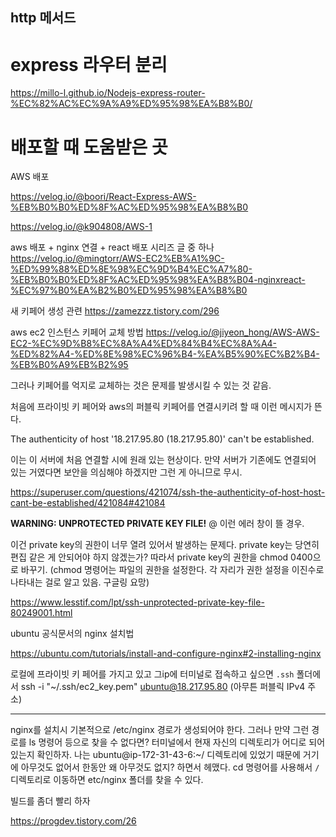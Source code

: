 ## http 메서드







# express  라우터 분리

https://millo-l.github.io/Nodejs-express-router-%EC%82%AC%EC%9A%A9%ED%95%98%EA%B8%B0/



# 배포할 때 도움받은 곳



AWS 배포

https://velog.io/@boori/React-Express-AWS-%EB%B0%B0%ED%8F%AC%ED%95%98%EA%B8%B0

https://velog.io/@k904808/AWS-1

aws 배포 + nginx 연결 + react 배포 시리즈 글 중 하나 https://velog.io/@mingtorr/AWS-EC2%EB%A1%9C-%ED%99%88%ED%8E%98%EC%9D%B4%EC%A7%80-%EB%B0%B0%ED%8F%AC%ED%95%98%EA%B8%B04-nginxreact-%EC%97%B0%EA%B2%B0%ED%95%98%EA%B8%B0

새 키페어 생성 관련 https://zamezzz.tistory.com/296

aws ec2 인스턴스 키페어 교체 방법 https://velog.io/@jiyeon_hong/AWS-AWS-EC2-%EC%9D%B8%EC%8A%A4%ED%84%B4%EC%8A%A4-%ED%82%A4-%ED%8E%98%EC%96%B4-%EA%B5%90%EC%B2%B4-%EB%B0%A9%EB%B2%95

그러나 키페어를 억지로 교체하는 것은 문제를 발생시킬 수 있는 것 같음.

처음에 프라이빗 키 페어와 aws의 퍼블릭 키페어를 연결시키려 할 때 이런 메시지가 뜬다.

The authenticity of host '18.217.95.80 (18.217.95.80)' can't be established.

이는 이 서버에 처음 연결할 시에 원래 있는 현상이다. 만약 서버가 기존에도 연결되어 있는 거였다면 보안을 의심해야 하겠지만 그런 게 아니므로 무시.

https://superuser.com/questions/421074/ssh-the-authenticity-of-host-host-cant-be-established/421084#421084

**WARNING: UNPROTECTED PRIVATE KEY FILE!** @ 이런 에러 창이 뜰 경우.

이건 private key의 권한이 너무 열려 있어서 발생하는 문제다. private key는 당연히 편집 같은 게 안되어야 하지 않겠는가? 따라서 private key의 권한을 chmod 0400으로 바꾸기. (chmod 명령어는 파일의 권한을 설정한다. 각 자리가 권한 설정을 이진수로 나타내는 걸로 알고 있음. 구글링 요망)

https://www.lesstif.com/lpt/ssh-unprotected-private-key-file-80249001.html

ubuntu 공식문서의 nginx 설치법

https://ubuntu.com/tutorials/install-and-configure-nginx#2-installing-nginx

로컬에 프라이빗 키 페어를 가지고 있고 그ip에 터미널로 접속하고 싶으면 `.ssh` 폴더에서 ssh -i "~/.ssh/ec2_key.pem" ubuntu@18.217.95.80 (아무튼 퍼블릭 IPv4 주소)



---

nginx를 설치시 기본적으로 /etc/nginx 경로가 생성되어야 한다. 그러나 만약 그런 경로를 ls 명령어 등으로 찾을 수 없다면? 터미널에서 현재 자신의 디렉토리가 어디로 되어 있는지 확인하자. 나는 ubuntu@ip-172-31-43-6:~/ 디렉토리에 있었기 때문에 거기에 아무것도 없어서 한동안 왜 아무것도 없지? 하면서 헤맸다. cd 명령어를 사용해서 `/` 디렉토리로 이동하면 etc/nginx 폴더를 찾을 수 있다.

빌드를 좀더 빨리 하자

https://progdev.tistory.com/26
